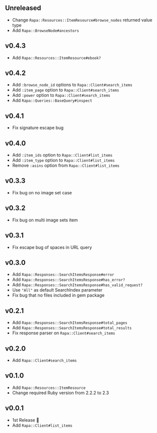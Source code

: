 ## Unreleased

- Change `Rapa::Resources::ItemResource#browse_nodes` returned value type
- Add `Rapa::BrowseNode#ancestors`

## v0.4.3

- Add `Rapa::Resources::ItemResource#ebook?`

## v0.4.2

- Add `:browse_node_id` options to `Rapa::Client#search_items`
- Add `:item_page` option to `Rapa::Client#search_items`
- Add `:power` option to `Rapa::Client#search_items`
- Add `Rapa::Queries::BaseQuery#inspect`

## v0.4.1

- Fix signature escape bug

## v0.4.0

- Add `:item_ids` option to `Rapa::Client#list_items`
- Add `:item_type` option to `Rapa::Client#list_items`
- Remove `:asins` option from `Rapa::Client#list_items`

## v0.3.3

- Fix bug on no image set case

## v0.3.2

- Fix bug on multi image sets item

## v0.3.1

- Fix escape bug of spaces in URL query

## v0.3.0

- Add `Rapa::Responses::SearchItemsResponse#error`
- Add `Rapa::Responses::SearchItemsResponse#has_error?`
- Add `Rapa::Responses::SearchItemsResponse#has_valid_request?`
- Use `"All"` as default SearchIndex parameter
- Fix bug that no files included in gem package

## v0.2.1

- Add `Rapa::Responses::SearchItemsResponse#total_pages`
- Add `Rapa::Responses::SearchItemsResponse#total_results`
- Fix response parser on `Rapa::Client#search_items`

## v0.2.0

- Add `Rapa::Client#search_items`

## v0.1.0

- Add `Rapa::Resources::ItemResource`
- Change required Ruby version from 2.2.2 to 2.3

## v0.0.1

- 1st Release :tada:
- Add `Rapa::Client#list_items`
